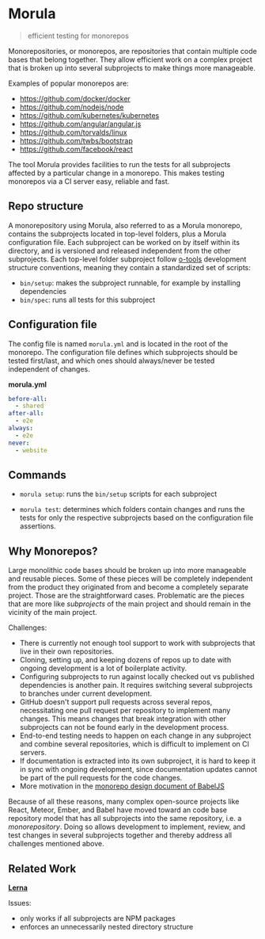 # Morula

> efficient testing for monorepos


Monorepositories, or monorepos, are repositories that contain multiple code bases that belong together.
They allow efficient work on a complex project
that is broken up into several subprojects
to make things more manageable.

Examples of popular monorepos are:

* https://github.com/docker/docker
* https://github.com/nodejs/node
* https://github.com/kubernetes/kubernetes
* https://github.com/angular/angular.js
* https://github.com/torvalds/linux
* https://github.com/twbs/bootstrap
* https://github.com/facebook/react

The tool Morula provides facilities
to run the tests for all subprojects
affected by a particular change in a monorepo.
This makes testing monorepos via a CI server easy, reliable and fast.


## Repo structure

A monorepository using Morula, also referred to as a Morula monorepo, contains the subprojects located in top-level folders,
plus a Morula configuration file.
Each subproject can be worked on by itself within its directory,
and is versioned and released independent from the other subprojects.
Each top-level folder subproject follow
[o-tools](https://github.com/Originate/o-tools-node) development structure conventions,
meaning they contain a standardized set of scripts:
- `bin/setup`: makes the subproject runnable, for example by installing dependencies
- `bin/spec`: runs all tests for this subproject


## Configuration file

The config file is named `morula.yml` and
is located in the root of the monorepo.
The configuration file defines which subprojects should be tested first/last,
and which ones should always/never be tested independent of changes.

__morula.yml__
```yml
before-all:
  - shared
after-all:
  - e2e
always:
  - e2e
never:
  - website
```


## Commands

- `morula setup`:
  runs the `bin/setup` scripts for each subproject

- `morula test`:
  determines which folders contain changes
  and runs the tests for only the respective subprojects
  based on the configuration file assertions.


## Why Monorepos?

Large monolithic code bases should be broken up
into more manageable and reusable pieces.
Some of these pieces will be completely independent
from the product they originated from
and become a completely separate project.
Those are the straightforward cases.
Problematic are the pieces that are more like _subprojects_ of the main project
and should remain in the vicinity of the main project.

Challenges:

* There is currently not enough tool support
to work with subprojects that live in their own repositories.
* Cloning, setting up, and keeping dozens of repos up to date
with ongoing development is a lot of boilerplate activity.
* Configuring subprojects to run against locally checked out
vs published dependencies is another pain.
It requires switching several subprojects to branches under current development.
* GitHub doesn't support pull requests across several repos,
necessitating one pull request per repository to implement many changes.
This means changes
that break integration with other subprojects
can not be found early in the development process.
* End-to-end testing needs to happen on each change in any subproject
and combine several repositories,
which is difficult to implement on CI servers.
* If documentation is extracted into its own subproject,
it is hard to keep it in sync with ongoing development,
since documentation updates cannot be part of the pull requests
for the code changes.
* More motivation in the
[monorepo design document of BabelJS](https://github.com/babel/babel/blob/master/doc/design/monorepo.md)

Because of all these reasons,
many complex open-source projects
like React, Meteor, Ember, and Babel
have moved toward an code base repository model that has
all subprojects into the same repository, i.e. a _monorepository_.
Doing so allows development to implement, review, and test changes
in several subprojects together and thereby address all challenges mentioned above.


## Related Work

__[Lerna](https://github.com/lerna/lerna)__

Issues:
- only works if all subprojects are NPM packages
- enforces an unnecessarily nested directory structure

